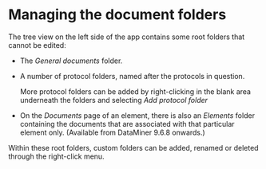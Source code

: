 # Managing the document folders

The tree view on the left side of the app contains some root folders that cannot be edited:

- The *General documents* folder.

- A number of protocol folders, named after the protocols in question.

    More protocol folders can be added by right-clicking in the blank area underneath the folders and selecting *Add protocol folder*

- On the *Documents* page of an element, there is also an *Elements* folder containing the documents that are associated with that particular element only. (Available from DataMiner 9.6.8 onwards.)

Within these root folders, custom folders can be added, renamed or deleted through the right-click menu.

